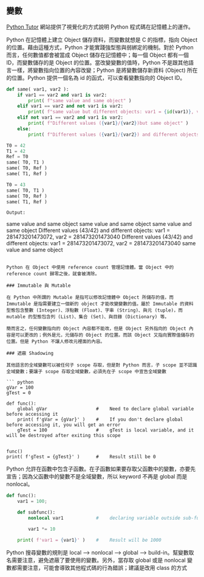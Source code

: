 ## 變數

[Python Tutor](https://pythontutor.com/visualize.html#mode=edit) 網站提供了視覺化的方式說明 Python 程式碼在記憶體上的運作。

Python 在記憶體上建立 Object 儲存資料，而變數就想是 C 的指標，指向 Object 的位置。藉由這種方式，Python 才能實踐強型態與弱綁定的機制。對於 Python 而言，任何數值都會被當成 Object 儲存在記憶體中；每一個 Object 都有一個 ID，而變數儲存的是 Object 的位置。當改變變數的值時，Python 不是跟其他語言一樣，將變數指向位置的內容改變；Python 是將變數儲存新資料 (Object) 所在的位置。Python 提供一個名為 id 的函式，可以查看變數指向的 Object ID。

``` python
def same( var1, var2 ):
    if var1 == var2 and var1 is var2:
        print( f"same value and same object" )
    elif var1 == var2 and not var1 is var2:
        print( f"same value but different objects: var1 = {id(var1)}, var2 = {id(var2)}" )
    elif not var1 == var2 and var1 is var2:
        print( f"Different values ({var1}/{var2})but same object" )
    else:
        print( f"Different values ({var1}/{var2}) and different objects: var1 = {id(var1)}, var2 = {id(var2)}" )

T0 = 42
T1 = 42
Ref = T0
same( T0, T1 )
same( T0, Ref )
same( T1, Ref )

T0 = 43
same( T0, T1 )
same( T0, Ref )
same( T1, Ref )
```

```
Output:
```
same value and same object
same value and same object
same value and same object
Different values (43/42) and different objects: var1 = 281473201473072, var2 = 281473201473040
Different values (43/42) and different objects: var1 = 281473201473072, var2 = 281473201473040
same value and same object
```

Python 在 Object 中使用 reference count 管理記憶體。當 Object 中的 reference count 歸零之後，就會被清除。

### Immutable 與 Mutable

在 Python 中所謂的 Mutable 是指可以修改記憶體中 Object 所儲存的值，而 Immutable 是指需要建立一個新的 object 才能改變變數的值。屬於 Immutable 的資料型態包含整數 (Integer)、浮點數 (Float)、字串 (String)、與元 (tuple)，而 mutable 的型態包含列 (List)、集合 (Set)、與目錄 (Dictionary) 等。

簡而言之，任何變數指向的 Object 內容都不能改，但是 Object 另外指向的 Object 內容是可以更改的；例外是元，元儲存的 Object 的位置。而該 Object 又指向實際值儲存的位置。但是 Python 不讓人修改元裡面的內容。

### 遮蔽 Shadowing

其他語言的全域變數可以被任何子 scope 存取，但是對 Python 而言，子 scope 並不認識全域變數；要讓子 scope 存取全域變數，必須先在子 scope 中宣告全域變數

``` python
gVar = 100
gTest = 0

def func():
    global gVar                  #    Need to declare global variable before accessing it
	print( f'gVar = {gVar}' )    #    If you don't declare global before accessing it, you will get an error
    gTest = 100                  #    gTest is local variable, and it will be destroyed after exiting this scope


func()
print( f'gTest = {gTest}' )      #    Result still be 0
```

Python 允許在函數中包含子函數。在子函數如果要存取父函數中的變數，亦要先宣告；因為父函數中的變數不是全域變數，所以 keyword 不再是 global 而是 nonlocal。

``` python
def func():
    var1 = 100;

	def subfunc(): 
	    nonlocal var1            #    declaring variable outside sub-funcion

		var1 *= 10

    print( f'var1 = {var1}' )    #    Result will be 1000
```

Python 搜尋變數的規則是 local --> nonlocal --> global --> build-in。幫變數取名需要注意，避免遮蔽了要使用的變數。另外，當存取 global 或是 nonlocal 變數都需要注意，可能會導致其他程式碼的行為錯誤；建議是改用 class 的方式

